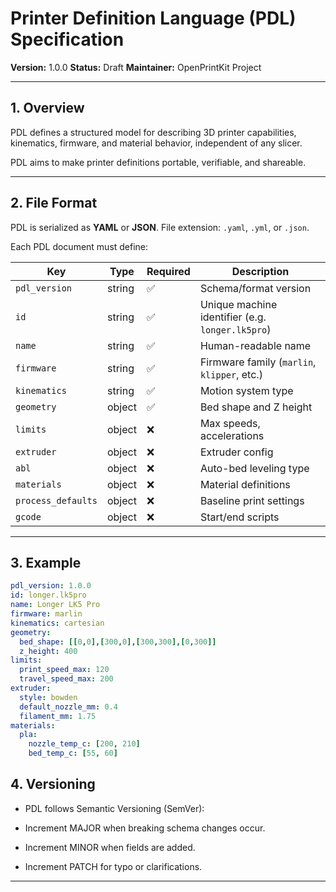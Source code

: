 # Printer Definition Language (PDL) Specification

**Version:** 1.0.0
**Status:** Draft
**Maintainer:** OpenPrintKit Project

---

## 1. Overview
PDL defines a structured model for describing 3D printer capabilities, kinematics,
firmware, and material behavior, independent of any slicer.

PDL aims to make printer definitions portable, verifiable, and shareable.

---

## 2. File Format
PDL is serialized as **YAML** or **JSON**.
File extension: `.yaml`, `.yml`, or `.json`.

Each PDL document must define:

| Key | Type | Required | Description |
|-----|------|-----------|-------------|
| `pdl_version` | string | ✅ | Schema/format version |
| `id` | string | ✅ | Unique machine identifier (e.g. `longer.lk5pro`) |
| `name` | string | ✅ | Human-readable name |
| `firmware` | string | ✅ | Firmware family (`marlin`, `klipper`, etc.) |
| `kinematics` | string | ✅ | Motion system type |
| `geometry` | object | ✅ | Bed shape and Z height |
| `limits` | object | ❌ | Max speeds, accelerations |
| `extruder` | object | ❌ | Extruder config |
| `abl` | object | ❌ | Auto-bed leveling type |
| `materials` | object | ❌ | Material definitions |
| `process_defaults` | object | ❌ | Baseline print settings |
| `gcode` | object | ❌ | Start/end scripts |

---

## 3. Example

```yaml
pdl_version: 1.0.0
id: longer.lk5pro
name: Longer LK5 Pro
firmware: marlin
kinematics: cartesian
geometry:
  bed_shape: [[0,0],[300,0],[300,300],[0,300]]
  z_height: 400
limits:
  print_speed_max: 120
  travel_speed_max: 200
extruder:
  style: bowden
  default_nozzle_mm: 0.4
  filament_mm: 1.75
materials:
  pla:
    nozzle_temp_c: [200, 210]
    bed_temp_c: [55, 60]

```

## 4. Versioning

- PDL follows Semantic Versioning (SemVer):

- Increment MAJOR when breaking schema changes occur.

- Increment MINOR when fields are added.

- Increment PATCH for typo or clarifications.

---
